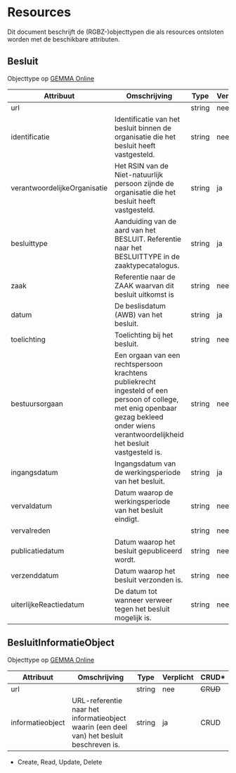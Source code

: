 # Resources

Dit document beschrijft de (RGBZ-)objecttypen die als resources ontsloten
worden met de beschikbare attributen.


## Besluit

Objecttype op [GEMMA Online](https://www.gemmaonline.nl/index.php/Rgbz_2.0/doc/objecttype/besluit)

| Attribuut | Omschrijving | Type | Verplicht | CRUD* |
| --- | --- | --- | --- | --- |
| url |  | string | nee | ~~C~~​R​~~U~~​~~D~~ |
| identificatie | Identificatie van het besluit binnen de organisatie die het besluit heeft vastgesteld. | string | nee | C​R​U​D |
| verantwoordelijkeOrganisatie | Het RSIN van de Niet-natuurlijk persoon zijnde de organisatie die het besluit heeft vastgesteld. | string | ja | C​R​U​D |
| besluittype | Aanduiding van de aard van het BESLUIT. Referentie naar het BESLUITTYPE in de zaaktypecatalogus. | string | ja | C​R​U​D |
| zaak | Referentie naar de ZAAK waarvan dit besluit uitkomst is | string | nee | C​R​U​D |
| datum | De beslisdatum (AWB) van het besluit. | string | ja | C​R​U​D |
| toelichting | Toelichting bij het besluit. | string | nee | C​R​U​D |
| bestuursorgaan | Een orgaan van een rechtspersoon krachtens publiekrecht ingesteld of een persoon of college, met enig openbaar gezag bekleed onder wiens verantwoordelijkheid het besluit vastgesteld is. | string | nee | C​R​U​D |
| ingangsdatum | Ingangsdatum van de werkingsperiode van het besluit. | string | ja | C​R​U​D |
| vervaldatum | Datum waarop de werkingsperiode van het besluit eindigt. | string | nee | C​R​U​D |
| vervalreden |  | string | nee | C​R​U​D |
| publicatiedatum | Datum waarop het besluit gepubliceerd wordt. | string | nee | C​R​U​D |
| verzenddatum | Datum waarop het besluit verzonden is. | string | nee | C​R​U​D |
| uiterlijkeReactiedatum | De datum tot wanneer verweer tegen het besluit mogelijk is. | string | nee | C​R​U​D |

## BesluitInformatieObject

Objecttype op [GEMMA Online](https://www.gemmaonline.nl/index.php/Rgbz_2.0/doc/objecttype/besluitinformatieobject)

| Attribuut | Omschrijving | Type | Verplicht | CRUD* |
| --- | --- | --- | --- | --- |
| url |  | string | nee | ~~C~~​R​~~U~~​~~D~~ |
| informatieobject | URL-referentie naar het informatieobject waarin (een deel van) het besluit beschreven is. | string | ja | C​R​U​D |


* Create, Read, Update, Delete
